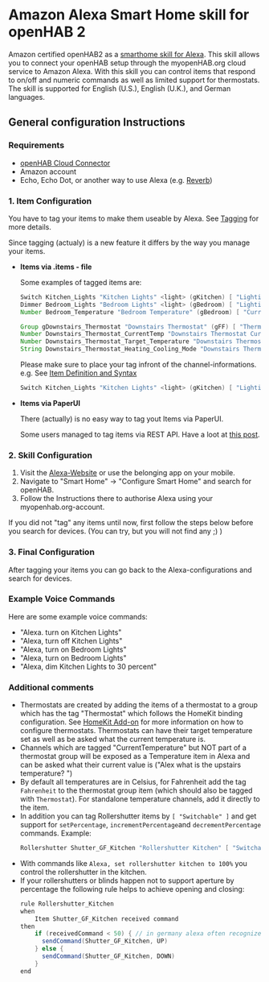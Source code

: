 # Amazon Alexa Smart Home skill for openHAB 2

Amazon certified openHAB2 as a [smarthome skill for Alexa](https://www.amazon.com/openHAB-Foundation/dp/B01MTY7Z5L).
This skill allows you to connect your openHAB setup through the myopenHAB.org cloud service to Amazon Alexa.
With this skill you can control items that respond to on/off and numeric commands as well as limited support for thermostats.
The skill is supported for English (U.S.), English (U.K.), and German languages. 

## General configuration Instructions

### Requirements

* [openHAB Cloud Connector](http://docs.openhab.org/addons/io/openhabcloud/readme.html)
* Amazon account
* Echo, Echo Dot, or another way to use Alexa (e.g. [Reverb](https://reverb.ai/))
<!--- did I miss something? --->

### 1. Item Configuration

You have to tag your items to make them useable by Alexa.
See [Tagging](http://docs.openhab.org/configuration/items.html#tagging) for more details.

Since tagging (actualy) is a new feature it differs by the way you manage your items.

* **Items via .items - file**

  Some examples of tagged items are:
  
  ```java
  Switch Kitchen_Lights "Kitchen Lights" <light> (gKitchen) [ "Lighting" ]
  Dimmer Bedroom_Lights "Bedroom Lights" <light> (gBedroom) [ "Lighting" ]
  Number Bedroom_Temperature "Bedroom Temperature" (gBedroom) [ "CurrentTemperature" ]
  
  Group gDownstairs_Thermostat "Downstairs Thermostat" (gFF) [ "Thermostat" ]
  Number Downstairs_Thermostat_CurrentTemp "Downstairs Thermostat Current Temperature" (gDownstairsThermostat) [ "CurrentTemperature" ]
  Number Downstairs_Thermostat_Target_Temperature "Downstairs Thermostat Target Temperature" (gDownstairsThermostat) [ "TargetTemperature" ]
  String Downstairs_Thermostat_Heating_Cooling_Mode "Downstairs Thermostat Heating/Cooling Mode" (gDownstairsThermostat) [ "homekit:HeatingCooling
  ```
  
  Please make sure to place your tag infront of the channel-informations. e.g.
  See [Item Definition and Syntax](http://docs.openhab.org/configuration/items.html#item-definition-and-syntax)
  
   ```java
   Switch Kitchen_Lights "Kitchen Lights" <light> (gKitchen) [ "Lighting" ] {channel="..."}
   ```
   
* **Items via PaperUI**
 
   There (actually) is no easy way to tag yout Items via PaperUI.
 
   Some users managed to tag items via REST API.
   Have a loot at [this post](https://community.openhab.org/t/apply-tags-to-items-added-linked-in-paper-ui/19443/11?u=mboremski).
   <!--- Are there more relevant ways to configure items? --->
   <!--- Should we add a chapter for availabletags? --->

### 2. Skill Configuration

1. Visit the [Alexa-Website](https://alexa.amazon.com/) or use the belonging app on your mobile.
2. Navigate to "Smart Home" -> "Configure Smart Home" and search for openHAB.
3. Follow the Instructions there to authorise Alexa using your myopenhab.org-account.

If you did not "tag" any items until now, first follow the steps below before you search for devices.
(You can try, but you will not find any ;) )

### 3. Final Configuration

After tagging your items you can go back to the Alexa-configurations and search for devices.

### Example Voice Commands

Here are some example voice commands:

 * "Alexa. turn on Kitchen Lights"
 * "Alexa, turn off Kitchen Lights"
 * "Alexa, turn on Bedroom Lights"
 * "Alexa, turn on Bedroom Lights"
 * "Alexa, dim Kitchen Lights to 30 percent"

### Additional comments

<!--- you have better suggestions for the Headline? --->

* Thermostats are created by adding the items of a thermostat to a group which has the tag "Thermostat" which follows the HomeKit binding configuration. 
See [HomeKit Add-on](http://docs.openhab.org/addons/io/homekit/readme.html) for more information on how to configure thermostats.
Thermostats can have their target temperature set as well as be asked what the current temperature is.
* Channels which are tagged "CurrentTemperature" but NOT part of a thermostat group will be exposed as a Temperature item in Alexa and can be asked what their current value is ("Alex what is the upstairs temperature? ")
* By default all temperatures are in Celsius, for Fahrenheit add the tag `Fahrenheit` to the thermostat group item (which should also be tagged with `Thermostat`).
For standalone temperature channels, add it directly to the item.
* In addition you can tag Rollershutter items by `[ "Switchable" ]` and get support for `setPercentage`, `incrementPercentage`and `decrementPercentage` commands.
Example:
  ```java
  Rollershutter Shutter_GF_Kitchen "Rollershutter Kitchen" [ "Switchable" ]
  ```
* With commands like `Alexa, set rollershutter kitchen to 100%` you control the rollershutter in the kitchen.
* If your rollershutters or blinds happen not to support aperture by percentage the following rule helps to achieve opening and closing:
  ```java
  rule Rollershutter_Kitchen
  when
      Item Shutter_GF_Kitchen received command
  then
      if (receivedCommand < 50) { // in germany alexa often recognizes "0" as "9"
        sendCommand(Shutter_GF_Kitchen, UP)
      } else {
        sendCommand(Shutter_GF_Kitchen, DOWN)
      }
  end
  ```
